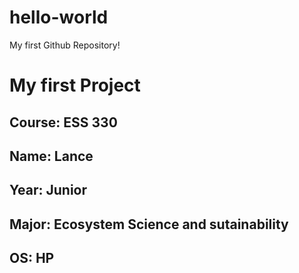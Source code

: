 # hello-world
My first Github Repository!
# My first Project
## **Course**: ESS 330
## **Name**: Lance
## **Year**: Junior
## **Major**: Ecosystem Science and sutainability
## **OS**: HP